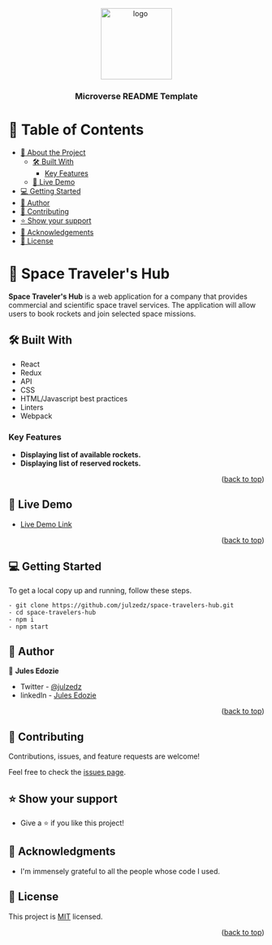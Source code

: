 <a name="readme-top"></a>

<div align="center">

  <img src="./assest/murple_logo.png" alt="logo" width="140"  height="auto" />
  <br/>

  <h3><b>Microverse README Template</b></h3>

</div>

# 📗 Table of Contents

- [📖 About the Project](#about-project)
  - [🛠 Built With](#built-with)
    - [Key Features](#key-features)
  - [🚀 Live Demo](#live-demo)
- [💻 Getting Started](#getting-started)
- [👥 Author](#authors)
- [🤝 Contributing](#contributing)
- [⭐️ Show your support](#support)
- [🙏 Acknowledgements](#acknowledgements)
- [📝 License](#license)

# 📖 Space Traveler's Hub <a name="about-project"></a>

**Space Traveler's Hub** is a web application for a company that provides commercial and scientific space travel services. The application will allow users to book rockets and join selected space missions.

## 🛠 Built With <a name="built-with"></a>

- React
- Redux
- API
- CSS
- HTML/Javascript best practices
- Linters
- Webpack

### Key Features <a name="key-features"></a>

- **Displaying list of available rockets.**
- **Displaying list of reserved rockets.**

<p align="right">(<a href="#readme-top">back to top</a>)</p>


## 🚀 Live Demo <a name="live-demo"></a>

- [Live Demo Link](https://poetic-meringue-03fa6d.netlify.app/)

<p align="right">(<a href="#readme-top">back to top</a>)</p>

## 💻 Getting Started <a name="getting-started"></a>

To get a local copy up and running, follow these steps.

```
- git clone https://github.com/julzedz/space-travelers-hub.git
- cd space-travelers-hub
- npm i
- npm start
```


## 👥 Author <a name="authors"></a>

 👤 **Jules Edozie**

- Twitter - [@julzedz](https://twitter.com/julzedz)
- linkedIn - [Jules Edozie](https://www.linkedin.com/in/jules-edozie-b59b94234/)
<p align="right">(<a href="#readme-top">back to top</a>)</p>


## 🤝 Contributing <a name="contributing"></a>

Contributions, issues, and feature requests are welcome!

Feel free to check the [issues page](https://github.com/julzedz/space-travelers-hub/issues).


## ⭐️ Show your support <a name="support"></a>

- Give a ⭐️ if you like this project!


## 🙏 Acknowledgments <a name="acknowledgements"></a>

- I'm immensely grateful to all the people whose code I used.


## 📝 License <a name="license"></a>

This project is [MIT](./LICENSE) licensed.

<p align="right">(<a href="#readme-top">back to top</a>)</p>

